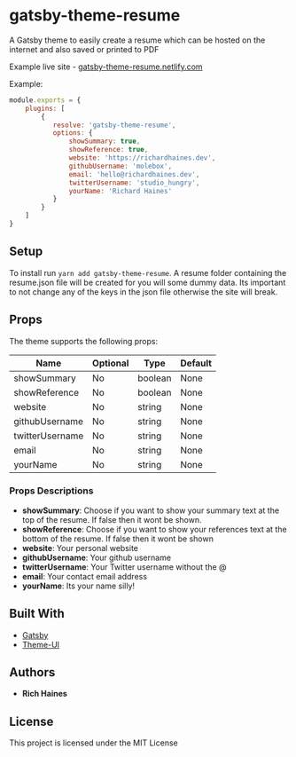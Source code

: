 # gatsby-theme-resume

A Gatsby theme to easily create a resume which can be hosted on the internet and also saved or printed to PDF

Example live site - [gatsby-theme-resume.netlify.com](https://gatsby-theme-resume.netlify.com)


Example: 

```js
module.exports = {
    plugins: [
        {
           resolve: 'gatsby-theme-resume',
           options: {
               showSummary: true,
               showReference: true,
               website: 'https://richardhaines.dev',
               githubUsername: 'molebox',
               email: 'hello@richardhaines.dev',
               twitterUsername: 'studio_hungry',
               yourName: 'Richard Haines'
           }
        }
    ]
}
```

## Setup

To install run `yarn add gatsby-theme-resume`. A resume folder containing the resume.json file will be created for you will some dummy data. Its important to not change any of the keys in the json file otherwise the site will break.

## Props

The theme supports the following props: 

| Name                         | Optional   | Type    | Default       |
|------------------------------|------------|---------|---------------|
| showSummary                  |   No       | boolean | None          |
| showReference                |   No       | boolean | None          |
| website                      |   No       | string  | None          |
| githubUsername               |   No       | string  | None          |
| twitterUsername              |   No       | string  | None          |
| email                        |   No       | string  | None          |
| yourName                     |   No       | string  | None          |


### Props Descriptions

- **showSummary**: Choose if you want to show your summary text at the top of the resume. If false then it wont be shown.
- **showReference**: Choose if you want to show your references text at the bottom of the resume. If false then it wont be shown
- **website**: Your personal website
- **githubUsername**: Your github username
- **twitterUsername**: Your Twitter username without the @
- **email**: Your contact email address
- **yourName**: Its your name silly!

## Built With

- [Gatsby](https://www.gatsbyjs.org/)
- [Theme-UI](https://theme-ui.com/)

## Authors

- **Rich Haines**

## License

This project is licensed under the MIT License
